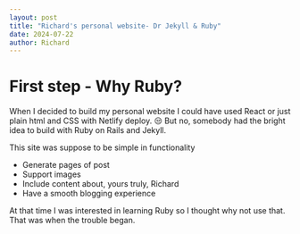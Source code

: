```yaml
---
layout: post
title: "Richard's personal website- Dr Jekyll & Ruby"
date: 2024-07-22
author: Richard
---
```


# First step - Why Ruby?

When I decided to build my personal website I could have used React or just plain html and CSS with Netlify deploy.
😒 But no, somebody had the bright idea to build with Ruby on Rails and Jekyll.

This site was suppose to be simple in functionality
* Generate pages of post
* Support images
* Include content about, yours truly, Richard
* Have a smooth blogging experience

At that time I was interested in learning Ruby so I thought why not use that. That was when the trouble began.
